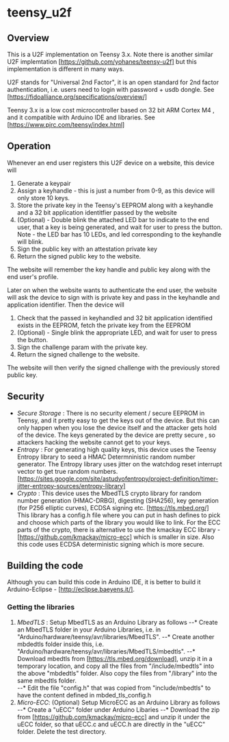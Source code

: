 # teensy_u2f

## Overview
This is a U2F implementation on Teensy 3.x.  Note there is another similar U2F implemtation [https://github.com/yohanes/teensy-u2f] but this implementation is different in many ways.

U2F stands for "Universal 2nd Factor", it is an open standard for 2nd factor authentication, i.e. users need to login with password + usdb dongle.   See [https://fidoalliance.org/specifications/overview/]

Teensy 3.x is a low cost microcontroller based on 32 bit ARM Cortex M4 , and it compatible with Arduino IDE and libraries. See [https://www.pjrc.com/teensy/index.html]

## Operation
Whenever an end user registers this U2F device on a website, this device will 

1. Generate a keypair
2. Assign a keyhandle - this is just a number from 0-9, as this device will only store 10 keys.
3. Store the private key in the Teensy's EEPROM along with a keyhandle and a 32 bit application identitfier passed by the website
4. (Optional) - Double blink the attached LED bar to indicate to the end user, that a key is being generated, and wait for user to press the button.  Note - the LED bar has 10 LEDs, and led corresponding to the keyhandle will blink.
5. Sign the public key with an attestation private key
6. Return the signed public key to the website.  

The website will remember the key handle and public key along with the end user's profile.


Later on when the website wants to authenticate the end user, the website will ask the device to sign with is private key and pass in the keyhandle and application identifier. Then the device will

1. Check that the passed in keyhandled and 32 bit application identified exists in the EEPROM, fetch the private key from the EEPROM
2. (Optional) - Single blink the appropriate LED, and wait for user to press the button.
3. Sign the challenge param with the private key.
4. Return the signed challenge to the website.

The website will then verify the signed challenge with the previously stored public key. 



## Security
* *Secure Storage* : There is no security element / secure EEPROM in Teensy, and it pretty easy to get the keys out of the device. But this can only happen when you lose the device itself and the attacker gets hold of the device. The keys generated by the device are pretty secure , so attackers hacking the website cannot get to your keys.  
* *Entropy* : For generating high quality keys, this device uses the Teensy Entropy library to seed a HMAC Determninistic random number generator. The Entropy library uses jitter on the watchdog reset interrupt vector to get true random numbers. [https://sites.google.com/site/astudyofentropy/project-definition/timer-jitter-entropy-sources/entropy-library]
* *Crypto* : This device uses the MbedTLS crypto library for random number generation (HMAC-DRBG), digesting (SHA256), key generation (for P256 elliptic curves), ECDSA signing etc. [https://tls.mbed.org/]  This library has a config.h  file where you can put in hash defines to pick and choose which parts of the library you would like to link. For the ECC parts of the crypto, there is alternative to use the kmackay ECC library -  [https://github.com/kmackay/micro-ecc] which is smaller in size.  Also this code uses ECDSA deterministic signing which is more secure.


## Building the code
Although you can build this code in Arduino IDE, it is better to build it Arduino-Eclipse - [http://eclipse.baeyens.it/].

### Getting the libraries ###
1. *MbedTLS* : Setup MbedTLS as an Arduino Library as follows
--* Create an MbedTLS folder in your Arduino Libraries, i.e. in "Arduino/hardware/teensy/avr/libraries/MbedTLS".
--* Create another mbdedtls folder inside this, i.e. "Arduino/hardware/teensy/avr/libraries/MbedTLS/mbedtls".
--* Download mbedtls from [https://tls.mbed.org/download], unzip it in a temporary location, and copy all the  files from "<unzipped location>/include/mbedtls" into the above "mbdedtls" folder. Also copy the files from "<unzipped location>/library" into the same mbedtls folder.  
--* Edit the file "config.h" that was copied from "include/mbedtls" to have the content defined in mbded_tls_config.h
2. *Micro-ECC*: (Optional)  Setup MicroECC as an Arduino Library as follows
--* Create a "uECC" folder under Arduino Libaries
--* Download the zip from [https://github.com/kmackay/micro-ecc] and unzip it under the uECC folder, so that uECC.c and uECC.h are directly in the "uECC" folder. Delete the test directory.
